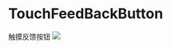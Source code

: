 # TouchFeedBackButton
触摸反馈按钮
<image src = "https://raw.githubusercontent.com/dunwen/TouchFeedBackButton/master/44.gif">
